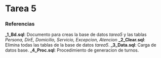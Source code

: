 Tarea 5
===
### Referencias

**_1_Bd.sql**:  Documento para creas la base de datos *tarea5* y las tablas *Persona, DirE, Domicilio, Servicio, Excepcion, Atencion*
**_2_Clear.sql**: Elimina todas las tablas de la base de datos *tarea5*.
**_3_Data.sql**: Carga de datos base.
**_4_Proc.sql**: Procedimiento de generacion de turnos.
